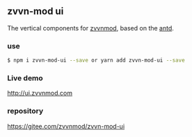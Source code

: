 ## zvvn-mod ui

The vertical components for [zvvnmod](http://zvvnmod.com/#/home-page), based on the [antd](https://ant.design/docs/spec/introduce).

### use

```bash
$ npm i zvvn-mod-ui --save or yarn add zvvn-mod-ui --save
```

### Live demo

http://ui.zvvnmod.com

### repository

https://gitee.com/zvvnmod/zvvn-mod-ui
